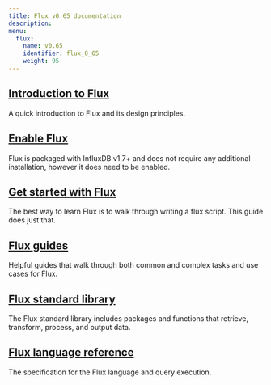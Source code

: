 ```yaml
---
title: Flux v0.65 documentation
description:
menu:
  flux:
    name: v0.65
    identifier: flux_0_65
    weight: 95
---
```


## [Introduction to Flux](/flux/v0.65/introduction)
A quick introduction to Flux and its design principles.

## [Enable Flux](/flux/v0.65/introduction/installation)
Flux is packaged with InfluxDB v1.7+ and does not require any additional installation,
however it does need to be enabled.

## [Get started with Flux](/flux/v0.65/introduction/getting-started)
The best way to learn Flux is to walk through writing a flux script. This guide does just that.

## [Flux guides](/flux/v0.65/guides)
Helpful guides that walk through both common and complex tasks and use cases for Flux.

## [Flux standard library](/flux/v0.65/stdlib)
The Flux standard library includes packages and functions that retrieve, transform, process, and output data.

## [Flux language reference](/flux/v0.65/language)
The specification for the Flux language and query execution.
